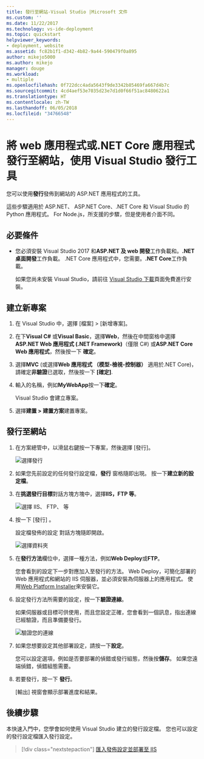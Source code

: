 ```yaml
---
title: 發行至網站-Visual Studio |Microsoft 文件
ms.custom: ''
ms.date: 11/22/2017
ms.technology: vs-ide-deployment
ms.topic: quickstart
helpviewer_keywords:
- deployment, website
ms.assetid: fc82b1f1-d342-4b82-9a44-590479f0a895
author: mikejo5000
ms.author: mikejo
manager: douge
ms.workload:
- multiple
ms.openlocfilehash: 0f722dcc4ada5643f9de3342b85469fa667d4b7c
ms.sourcegitcommit: 4cd4aef53e7035d23e7d1d0f66f51ac8480622a1
ms.translationtype: HT
ms.contentlocale: zh-TW
ms.lasthandoff: 06/05/2018
ms.locfileid: "34766548"
---
```

# <a name="publish-a-web-app-or-a-net-core-app-to-a-web-site-using-the-visual-studio-publish-tool"></a>將 web 應用程式或.NET Core 應用程式發行至網站，使用 Visual Studio 發行工具

您可以使用**發行**發佈到網站的 ASP.NET 應用程式的工具。

這些步驟適用於 ASP.NET、 ASP.NET Core、.NET Core 和 Visual Studio 的 Python 應用程式。 For Node.js，所支援的步驟，但是使用者介面不同。

## <a name="prerequisites"></a>必要條件

* 您必須安裝 Visual Studio 2017 和**ASP.NET 及 web 開發**工作負載和。**.NET 桌面開發**工作負載。 .NET Core 應用程式中，您需要。**.NET Core**工作負載。

    如果您尚未安裝 Visual Studio，請前往 [Visual Studio 下載](https://www.visualstudio.com/downloads/?utm_medium=microsoft&utm_source=docs.microsoft.com&utm_campaign=button+cta&utm_content=download+vs2017)頁面免費進行安裝。

## <a name="create-a-new-project"></a>建立新專案 

1. 在 Visual Studio 中，選擇 [檔案] > [新增專案]。

1. 在下**Visual C#** 或**Visual Basic**，選擇**Web**，然後在中間窗格中選擇  **ASP.NET Web 應用程式 (.NET Framework)**（僅限 C#) 或**ASP.NET Core Web 應用程式**，然後按一下 **確定**。

1. 選擇**MVC** (或選擇**Web 應用程式 （模型-檢視-控制器）** 適用於.NET Core)，請確定**非驗證**已選取，然後按一下 **[確定]**.

1. 輸入的名稱，例如**MyWebApp**按一下**確定**。

    Visual Studio 會建立專案。

1. 選擇**建置 > 建置方案**建置專案。

## <a name="publish-to-a-web-site"></a>發行至網站

1. 在方案總管中，以滑鼠右鍵按一下專案，然後選擇 [發行]。

    ![選擇發行](../deployment/media/quickstart-publish-aspnet.png "選擇發行")

1. 如果您先前設定的任何發行設定檔，**發行** 窗格隨即出現。 按一下**建立新的設定檔**。

1. 在**挑選發行目標**對話方塊方塊中，選擇**IIS，FTP 等**。

    ![選擇 IIS、 FTP、 等](../deployment/media/quickstart-publish-iis-ftp.png "選擇 IIS、 FTP 和其他內容。")

1. 按一下 [發行] 。

    設定檔發佈的設定 對話方塊隨即開啟。

    ![選擇資料夾](../deployment/media/quickstart-publish-settings-web.png "選擇資料夾")

1. 在**發行方法**欄位中，選擇一種方法，例如**Web Deploy**或**FTP**。

    您會看到的設定下一步對應加入至發行的方法。 Web Deploy，可簡化部署的 Web 應用程式和網站的 IIS 伺服器，並必須安裝為伺服器上的應用程式。 使用[Web Platform Installer](https://www.microsoft.com/web/downloads/platform.aspx)來安裝它。

1. 設定發行方法所需要的設定，按一下**驗證連線**。

    如果伺服器或目標可供使用，而且您設定正確，您會看到一個訊息，指出連線已經驗證，而且準備要發行。

    ![驗證您的連線](../deployment/media/quickstart-publish-web-deploy.png "驗證您的連線")

1. 如果您想要設定其他部署設定，請按一下**設定**。

    您可以設定選項，例如是否要部署的偵錯或發行組態，然後按**儲存**。 如果您遠端偵錯，偵錯組態需要。

1. 若要發行，按一下 **發行**。

    [輸出] 視窗會顯示部署進度和結果。

## <a name="next-steps"></a>後續步驟

本快速入門中，您學會如何使用 Visual Studio 建立的發行設定檔。 您也可以設定的發行設定檔匯入發行設定。

> [!div class="nextstepaction"]
> [匯入發佈設定並部署至 IIS](tutorial-import-publish-settings-iis.md)

